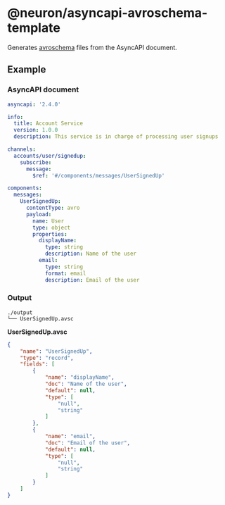 # @neuron/asyncapi-avroschema-template

Generates [avroschema](https://avro.apache.org/docs/1.11.1/specification/) files from the AsyncAPI document.

## Example

### AsyncAPI document
```yaml
asyncapi: '2.4.0'

info:
  title: Account Service
  version: 1.0.0
  description: This service is in charge of processing user signups

channels:
  accounts/user/signedup:
    subscribe:
      message:
        $ref: '#/components/messages/UserSignedUp'

components:
  messages:
    UserSignedUp:
      contentType: avro
      payload:
        name: User
        type: object
        properties:
          displayName:
            type: string
            description: Name of the user
          email:
            type: string
            format: email
            description: Email of the user
```

### Output
```
./output
└── UserSignedUp.avsc
```

**UserSignedUp.avsc**
```json
{
    "name": "UserSignedUp",
    "type": "record",
    "fields": [
        {
            "name": "displayName",
            "doc": "Name of the user",
            "default": null,
            "type": [
                "null",
                "string"
            ]
        },
        {
            "name": "email",
            "doc": "Email of the user",
            "default": null,
            "type": [
                "null",
                "string"
            ]
        }
    ]
}
```
